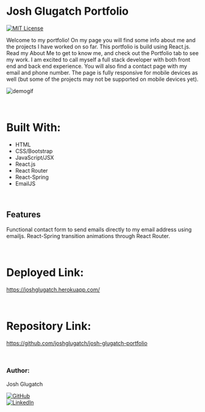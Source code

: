 # Josh Glugatch Portfolio
[![MIT License](https://img.shields.io/badge/License-MIT-blue.svg)](https://www.mit.edu/~amini/LICENSE.md)

Welcome to my portfolio! On my page you will find some info about me and the projects I have worked on so far. This portfolio is build using React.js. Read my About Me to get to know me, and check out the Portfolio tab to see my work. I am excited to call myself a full stack developer with both front end and back end experience. You will also find a contact page with my email and phone number. The page is fully responsive for mobile devices as well (but some of the projects may not be supported on mobile devices yet).

![demogif](./reactportfolio.gif)

<br>

# Built With:
* HTML 
* CSS/Bootstrap 
* JavaScript/JSX
* React.js
* React Router
* React-Spring
* EmailJS

<br>

## Features
Functional contact form to send emails directly to my email address using emailjs.
React-Spring transition animations through React Router.

<br>



# Deployed Link:
https://joshglugatch.herokuapp.com/

<br>

# Repository Link:
https://github.com/joshglugatch/josh-glugatch-portfolio

<br>

### Author:
Josh Glugatch  

[![GitHub](https://img.shields.io/badge/github-%23100000.svg?&style=for-the-badge&logo=github&logoColor=white)](https://github.com/joshglugatch)
<br>
[![LinkedIn](https://img.shields.io/badge/linkedin-%230077B5.svg?&style=for-the-badge&logo=linkedin&logoColor=white)](www.linkedin.com/in/joshua-glugatch)


  
<br>
<br>  





